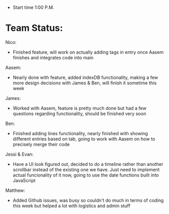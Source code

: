 - Start time 1:00 P.M.

# Team Status:
Nico:
- Finished feature, will work on actually adding tags in entry once Aasem finishes and integrates code into main

Aasem:
- Nearly done with feature, added indexDB functionality, making a few more design decisions with James & Ben, will finish it sometime this week

James:
- Worked with Aasem, feature is pretty much done but had a few questions regarding functionality, should be finished very soon

Ben:
- Finished adding lines functionality, nearly finished with showing different entries based on tab, going to work with Aasem on how to precisely merge their code

Jessi & Evan:
- Have a UI look figured out, decided to do a timeline rather than another scrollbar instead of the existing one we have. Just need to implement actual funcionality of it now, going to use the date functions built into JavaScript

Matthew:
- Added Github issues, was busy so couldn't do much in terms of coding this week but helped a lot with logistics and admin stuff
